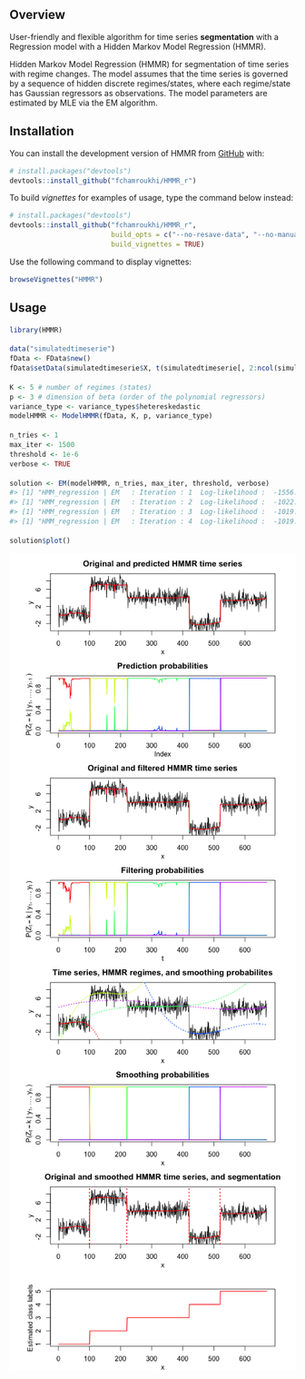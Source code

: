 
<!-- README.md is generated from README.Rmd. Please edit that file -->

## Overview

<!-- badges: start -->

<!-- badges: end -->

User-friendly and flexible algorithm for time series **segmentation**
with a Regression model with a Hidden Markov Model Regression (HMMR).

Hidden Markov Model Regression (HMMR) for segmentation of time series
with regime changes. The model assumes that the time series is governed
by a sequence of hidden discrete regimes/states, where each regime/state
has Gaussian regressors as observations. The model parameters are
estimated by MLE via the EM algorithm.

## Installation

You can install the development version of HMMR from
[GitHub](https://github.com/) with:

``` r
# install.packages("devtools")
devtools::install_github("fchamroukhi/HMMR_r")
```

To build *vignettes* for examples of usage, type the command below
instead:

``` r
# install.packages("devtools")
devtools::install_github("fchamroukhi/HMMR_r", 
                         build_opts = c("--no-resave-data", "--no-manual"), 
                         build_vignettes = TRUE)
```

Use the following command to display vignettes:

``` r
browseVignettes("HMMR")
```

## Usage

``` r
library(HMMR)

data("simulatedtimeserie")
fData <- FData$new()
fData$setData(simulatedtimeserie$X, t(simulatedtimeserie[, 2:ncol(simulatedtimeserie)]))

K <- 5 # number of regimes (states)
p <- 3 # dimension of beta (order of the polynomial regressors)
variance_type <- variance_types$hetereskedastic
modelHMMR <- ModelHMMR(fData, K, p, variance_type)

n_tries <- 1
max_iter <- 1500
threshold <- 1e-6
verbose <- TRUE

solution <- EM(modelHMMR, n_tries, max_iter, threshold, verbose)
#> [1] "HMM_regression | EM   : Iteration : 1  Log-likelihood :  -1556.39696825601"
#> [1] "HMM_regression | EM   : Iteration : 2  Log-likelihood :  -1022.47935723687"
#> [1] "HMM_regression | EM   : Iteration : 3  Log-likelihood :  -1019.51830707432"
#> [1] "HMM_regression | EM   : Iteration : 4  Log-likelihood :  -1019.51780361388"

solution$plot()
```

<img src="man/figures/README-unnamed-chunk-5-1.png" style="display: block; margin: auto;" /><img src="man/figures/README-unnamed-chunk-5-2.png" style="display: block; margin: auto;" /><img src="man/figures/README-unnamed-chunk-5-3.png" style="display: block; margin: auto;" /><img src="man/figures/README-unnamed-chunk-5-4.png" style="display: block; margin: auto;" />
